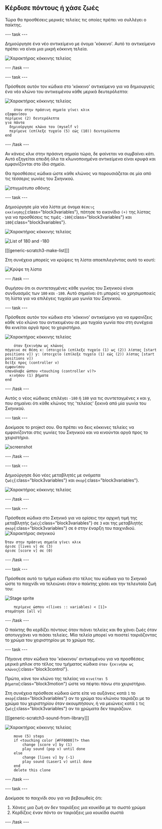 ## Κέρδισε πόντους ή χάσε ζωές

Τώρα θα προσθέσεις μερικές τελείες τις οποίες πρέπει να συλλέγει ο παίκτης.

\--- task \---

Δημιούργησε ένα νέο αντικείμενο με όνομα 'κόκκινο'. Αυτό το αντικείμενο πρέπει να είναι μια μικρή κόκκινη τελεία.

![Χαρακτήρας κόκκινης τελείας](images/dots-red.png)

\--- /task \---

\--- task \---

Πρόσθεσε αυτόν τον κώδικα στο 'κόκκινο' αντικείμενο για να δημιουργείς ένα νέο κλώνο του αντικειμένου κάθε μερικά δευτερόλεπτα:

![Χαρακτήρας κόκκινης τελείας](images/red-sprite.png)

```blocks3
    όταν στην πράσινη σημαία γίνει κλικ
εξαφανίσου
περίμενε (2) δευτερόλεπτα
για πάντα 
  δημιούργησε κλώνο του (myself v)
  περίμενε (επίλεξε τυχαίο (5) εώς (10)) δευτερόλεπτα
end
```

\--- /task \---

Αν κάνεις κλικ στην πράσινη σημαία τώρα, δε φαίνεται να συμβαίνει κάτι. Αυτό εξηγείται επειδή όλα τα κλωνοποιημένα αντικείμενα είναι κρυφά και εμφανίζονται στο ίδιο σημείο.

Θα προσθέσεις κώδικα ώστε κάθε κλώνος να παρουσιάζεται σε μία από τις τέσσερις γωνίες του Σκηνικού.

![στιγμιότυπο οθόνης](images/dots-start.png)

\--- task \---

Δημιούργησε μία νέα λίστα με όνομα `θέσεις εκκίνησης`{:class="block3variables"}, πάτησε το εικονίδιο `(+)` της λίστας για να προσθέσεις τις τιμές `-180`{:class="block3variables"} και `180`{:class="block3variables"}.

![Χαρακτήρας κόκκινης τελείας](images/red-sprite.png)

![List of 180 and -180](images/dots-list.png)

[[[generic-scratch3-make-list]]]

Στη συνέχεια μπορείς να κρύψεις τη λίστα αποεπιλεγόντας αυτό το κουτί:

![Κρύψε τη λίστα](images/hide-list.png)

\--- /task \---

Θυμήσου ότι οι συντεταγμένες κάθε γωνίας του Σκηνικού είναι συνδυασμός των `180` και `-180`. Αυτό σημαίνει ότι μπορείς να χρησιμοποιείς τη λίστα για να επιλέγεις τυχαία μια γωνία του Σκηνικού.

\--- task \---

Πρόσθεσε αυτόν τον κώδικα στο 'κόκκινο' αντικείμενο για να εμφανίζεις κάθε νέο κλώνο του αντικειμένου σε μια τυχαία γωνία που στη συνέχεια θα κινείται αργά προς το χειριστήριο.

![Χαρακτήρας κόκκινης τελείας](images/red-sprite.png)

```blocks3
    όταν ξεκινήσω ως κλώνος
πήγαινε σε θέση x: (στοιχείο (επίλεξε τυχαίο (1) ως (2)) λίστας [start positions v]) y: (στοιχείο (επίλεξε τυχαίο (1) εώς (2)) λίστας [start positions v])
δείξε προς (controller v)
εμφανίσου
επανάλαβε ώσπου <touching (controller v)?> 
  κινήσου (1) βήματα
end
```

\--- /task \---

Αυτός ο νέος κώδικας επιλέγει `-180` ή `180` για τις συντεταγμένες x και y, που σημαίνει ότι κάθε κλώνος της 'τελείας' ξεκινά από μία γωνία του Σκηνικού.

\--- task \---

Δοκίμασε το project σου. Θα πρέπει να δεις κόκκινες τελείες να εμφανίζονται στις γωνίες του Σκηνικού και να κινούνται αργά προς το χειριστήριο.

![screenshot](images/dots-red-test.png)

\--- /task \---

\--- task \---

Δημιούργησε δύο νέες μεταβλητές με ονόματα `ζωές`{:class="block3variables"} και `σκορ`{:class="block3variables"}.

![Χαρακτήρας κόκκινης τελείας](images/red-sprite.png)

\--- /task \---

\--- task \---

Πρόσθεσε κώδικα στο Σκηνικό για να ορίσεις την αρχική τιμή της μεταβλητής `ζωές`{:class="block3variables"} σε `3` και της μεταβλητής `σκορ`{:class="block3variables"} σε `0` στην έναρξη του παιχνιδιού. ![Χαρακτήρας σκηνικού](images/stage-sprite.png)

```blocks3
Όταν στην πράσινη σημαία γίνει κλικ
όρισε [lives v] σε (3)
όρισε [score v] σε (0)
```

\--- /task \---

\--- task \---

Πρόσθεσε αυτό το τμήμα κώδικα στο τέλος του κώδικα για το Σκηνικό ώστε το παιχνίδι να τελειώνει όταν ο παίκτης χάσει και την τελευταία ζωή του:

![Stage sprite](images/stage-sprite.png)

```blocks3
    περίμενε ώσπου <(lives :: variables) < [1]>
σταμάτησε [all v]
```

\--- /task \---

Ο παίκτης θα κερδίζει πόντους όταν πιάνει τελείες και θα χάνει ζωές όταν αποτυγχάνει να πιάσει τελείες. Μία τελεία μπορεί να πιαστεί ταιριάζοντας το χρώμα του χειριστηρίου με το χρώμα της.

\--- task \---

Πήγαινε στον κώδικα του 'κόκκινου' αντικειμένου για να προσθέσεις μερικά μπλοκ στο τέλος του τμήματος κώδικα `όταν ξεκινήσω ως κλώνος`{:class="block3control"}.

Πρώτα, κάνε τον κλώνο της τελείας να `κινείται 5 βήματα`{:class="block3motion"} ώστε να πέφτει πάνω στο χειριστήριο.

Στη συνέχεια πρόσθεσε κώδικα ώστε είτε να αυξάνεις κατά `1` το `σκορ`{:class="block3variables"} αν το χρώμα του κλώνου ταιριάζει με το χρώμα του χειριστηρίου όταν ακουμπήσουν, ή να μειώνεις κατά `1` τις `ζωές`{:class="block3variables"} αν τα χρώματα δεν ταιριάζουν.

[[[generic-scratch3-sound-from-library]]]

![Χαρακτήρας κόκκινης τελείας](images/red-sprite.png)

```blocks3
    move (5) steps
    if <touching color [#FF0000]?> then
        change [score v] by (1)
        play sound (pop v) until done
    else
        change [lives v] by (-1)
        play sound (Laser1 v) until done
    end
    delete this clone
```

\--- /task \---

\--- task \---

Δοκίμασε το παιχνίδι σου για να βεβαιωθείς ότι:

1. Χάνεις μια ζωή αν δεν ταιριάξεις μια κουκίδα με το σωστό χρώμα
2. Κερδίζεις έναν πόντο αν ταιριάξεις μια κουκίδα σωστά

\--- /task \---